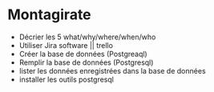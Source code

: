# Montagirate


<ul>
  <li> Décrier les 5 what/why/where/when/who </li>
  <li> Utiliser Jira software || trello </li>
  <li> Créer la base de données (Postgreaql)</li>
  <li> Remplir la base de données (Postgresql)</li>
  <li>lister les données enregistrées dans la base de données </li>
  <li> installer les outils postgresql</li>
</ul>
